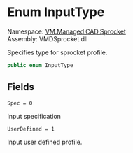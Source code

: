 # Enum InputType

Namespace: [VM.Managed.CAD.Sprocket](VM.Managed.CAD.Sprocket.md)  
Assembly: VMDSprocket.dll  

Specifies type for sprocket profile.

```csharp
public enum InputType
```

## Fields

`Spec = 0` 

Input specification



`UserDefined = 1` 

Input user defined profile.




